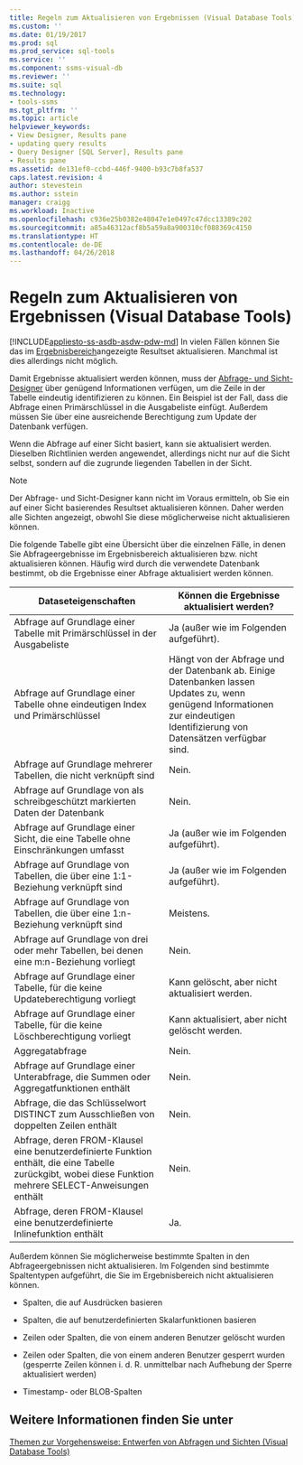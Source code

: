 ```yaml
---
title: Regeln zum Aktualisieren von Ergebnissen (Visual Database Tools) | Microsoft-Dokumentation
ms.custom: ''
ms.date: 01/19/2017
ms.prod: sql
ms.prod_service: sql-tools
ms.service: ''
ms.component: ssms-visual-db
ms.reviewer: ''
ms.suite: sql
ms.technology:
- tools-ssms
ms.tgt_pltfrm: ''
ms.topic: article
helpviewer_keywords:
- View Designer, Results pane
- updating query results
- Query Designer [SQL Server], Results pane
- Results pane
ms.assetid: de131ef0-ccbd-446f-9400-b93c7b8fa537
caps.latest.revision: 4
author: stevestein
ms.author: sstein
manager: craigg
ms.workload: Inactive
ms.openlocfilehash: c936e25b0382e48047e1e0497c47dcc13389c202
ms.sourcegitcommit: a85a46312acf8b5a59a8a900310cf088369c4150
ms.translationtype: HT
ms.contentlocale: de-DE
ms.lasthandoff: 04/26/2018
---
```

# <a name="rules-for-updating-results-visual-database-tools"></a>Regeln zum Aktualisieren von Ergebnissen (Visual Database Tools)
[!INCLUDE[appliesto-ss-asdb-asdw-pdw-md](../../includes/appliesto-ss-asdb-asdw-pdw-md.md)]
In vielen Fällen können Sie das im [Ergebnisbereich](../../ssms/visual-db-tools/results-pane-visual-database-tools.md)angezeigte Resultset aktualisieren. Manchmal ist dies allerdings nicht möglich.  
  
Damit Ergebnisse aktualisiert werden können, muss der [Abfrage- und Sicht-Designer](../../ssms/visual-db-tools/query-and-view-designer-tools-visual-database-tools.md) über genügend Informationen verfügen, um die Zeile in der Tabelle eindeutig identifizieren zu können. Ein Beispiel ist der Fall, dass die Abfrage einen Primärschlüssel in die Ausgabeliste einfügt. Außerdem müssen Sie über eine ausreichende Berechtigung zum Update der Datenbank verfügen.  
  
Wenn die Abfrage auf einer Sicht basiert, kann sie aktualisiert werden. Dieselben Richtlinien werden angewendet, allerdings nicht nur auf die Sicht selbst, sondern auf die zugrunde liegenden Tabellen in der Sicht.  
  
> [!NOTE]  
> Der Abfrage- und Sicht-Designer kann nicht im Voraus ermitteln, ob Sie ein auf einer Sicht basierendes Resultset aktualisieren können. Daher werden alle Sichten angezeigt, obwohl Sie diese möglicherweise nicht aktualisieren können.  
  
Die folgende Tabelle gibt eine Übersicht über die einzelnen Fälle, in denen Sie Abfrageergebnisse im Ergebnisbereich aktualisieren bzw. nicht aktualisieren können. Häufig wird durch die verwendete Datenbank bestimmt, ob die Ergebnisse einer Abfrage aktualisiert werden können.  
  
|Dataseteigenschaften|Können die Ergebnisse aktualisiert werden?|  
|---------|---------------------------|  
|Abfrage auf Grundlage einer Tabelle mit Primärschlüssel in der Ausgabeliste|Ja (außer wie im Folgenden aufgeführt).|  
|Abfrage auf Grundlage einer Tabelle ohne eindeutigen Index und Primärschlüssel|Hängt von der Abfrage und der Datenbank ab. Einige Datenbanken lassen Updates zu, wenn genügend Informationen zur eindeutigen Identifizierung von Datensätzen verfügbar sind.|  
|Abfrage auf Grundlage mehrerer Tabellen, die nicht verknüpft sind|Nein.|  
|Abfrage auf Grundlage von als schreibgeschützt markierten Daten der Datenbank|Nein.|  
|Abfrage auf Grundlage einer Sicht, die eine Tabelle ohne Einschränkungen umfasst|Ja (außer wie im Folgenden aufgeführt).|  
|Abfrage auf Grundlage von Tabellen, die über eine 1:1-Beziehung verknüpft sind|Ja (außer wie im Folgenden aufgeführt).|  
|Abfrage auf Grundlage von Tabellen, die über eine 1:n-Beziehung verknüpft sind|Meistens.|  
|Abfrage auf Grundlage von drei oder mehr Tabellen, bei denen eine m:n-Beziehung vorliegt|Nein.|  
|Abfrage auf Grundlage einer Tabelle, für die keine Updateberechtigung vorliegt|Kann gelöscht, aber nicht aktualisiert werden.|  
|Abfrage auf Grundlage einer Tabelle, für die keine Löschberechtigung vorliegt|Kann aktualisiert, aber nicht gelöscht werden.|  
|Aggregatabfrage|Nein.|  
|Abfrage auf Grundlage einer Unterabfrage, die Summen oder Aggregatfunktionen enthält|Nein.|  
|Abfrage, die das Schlüsselwort DISTINCT zum Ausschließen von doppelten Zeilen enthält|Nein.|  
|Abfrage, deren FROM-Klausel eine benutzerdefinierte Funktion enthält, die eine Tabelle zurückgibt, wobei diese Funktion mehrere SELECT-Anweisungen enthält|Nein.|  
|Abfrage, deren FROM-Klausel eine benutzerdefinierte Inlinefunktion enthält|Ja.|  
  
Außerdem können Sie möglicherweise bestimmte Spalten in den Abfrageergebnissen nicht aktualisieren. Im Folgenden sind bestimmte Spaltentypen aufgeführt, die Sie im Ergebnisbereich nicht aktualisieren können.  
  
-   Spalten, die auf Ausdrücken basieren  
  
-   Spalten, die auf benutzerdefinierten Skalarfunktionen basieren  
  
-   Zeilen oder Spalten, die von einem anderen Benutzer gelöscht wurden  
  
-   Zeilen oder Spalten, die von einem anderen Benutzer gesperrt wurden (gesperrte Zeilen können i. d. R. unmittelbar nach Aufhebung der Sperre aktualisiert werden)  
  
-   Timestamp- oder BLOB-Spalten  
  
## <a name="see-also"></a>Weitere Informationen finden Sie unter  
[Themen zur Vorgehensweise: Entwerfen von Abfragen und Sichten &#40;Visual Database Tools&#41;](../../ssms/visual-db-tools/design-queries-and-views-how-to-topics-visual-database-tools.md)  
  
